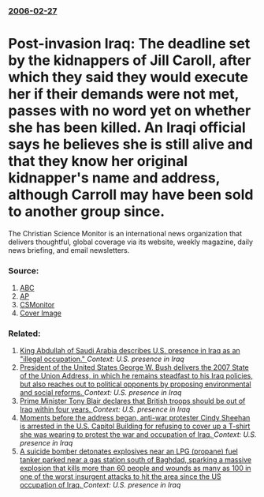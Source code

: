 ### [2006-02-27](/news/2006/02/27/index.md)

#  Post-invasion Iraq: The deadline set by the kidnappers of Jill Caroll, after which they said they would execute her if their demands were not met, passes with no word yet on whether she has been killed. An Iraqi official says he believes she is still alive and that they know her original kidnapper's name and address, although Carroll may have been sold to another group since. 

The Christian Science Monitor is an international news organization that delivers thoughtful, global coverage via its website, weekly magazine, daily news briefing, and email newsletters.


### Source:

1. [ABC](http://www.abcnews.go.com/GMA/story?id=1666314)
2. [AP](http://abcnews.go.com/International/wireStory?id=1665512)
3. [CSMonitor](http://www.csmonitor.com/2006/0228/p04s01-woiq.html?s=t5)
3. [Cover Image](http://www.csmonitor.com/extension/csm_base/design/csm_design/images/csm_logo_1200x630.png)

### Related:

1. [ King Abdullah of Saudi Arabia describes U.S. presence in Iraq as an "illegal occupation." ](/news/2007/03/29/king-abdullah-of-saudi-arabia-describes-u-s-presence-in-iraq-as-an-illegal-occupation.md) _Context: U.S. presence in Iraq_
2. [ President of the United States George W. Bush delivers the 2007 State of the Union Address, in which he remains steadfast to his Iraq policies, but also reaches out to political opponents by proposing environmental and social reforms. ](/news/2007/01/23/president-of-the-united-states-george-w-bush-delivers-the-2007-state-of-the-union-address-in-which-he-remains-steadfast-to-his-iraq-polic.md) _Context: U.S. presence in Iraq_
3. [ Prime Minister Tony Blair declares that British troops should be out of Iraq within four years. ](/news/2006/05/22/prime-minister-tony-blair-declares-that-british-troops-should-be-out-of-iraq-within-four-years.md) _Context: U.S. presence in Iraq_
4. [ Moments before the address began, anti-war protester Cindy Sheehan is arrested in the U.S. Capitol Building for refusing to cover up a T-shirt she was wearing to protest the war and occupation of Iraq. ](/news/2006/01/31/moments-before-the-address-began-anti-war-protester-cindy-sheehan-is-arrested-in-the-u-s-capitol-building-for-refusing-to-cover-up-a-t-sh.md) _Context: U.S. presence in Iraq_
5. [ A suicide bomber detonates explosives near an LPG (propane) fuel tanker parked near a gas station south of Baghdad, sparking a massive explosion that kills more than 60 people and wounds as many as 100 in one of the worst insurgent attacks to hit the area since the US occupation of Iraq. ](/news/2005/07/16/a-suicide-bomber-detonates-explosives-near-an-lpg-propane-fuel-tanker-parked-near-a-gas-station-south-of-baghdad-sparking-a-massive-expl.md) _Context: U.S. presence in Iraq_
